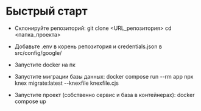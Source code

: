# Быстрый старт

* Склонируйте репозиторий:
git clone <URL_репозитория>
cd <папка_проекта>

* Добавьте .env в корень репозитория и credentials.json в src/config/google/ 

* Запустите docker на пк

* Запустите миграции базы данных:
docker compose run --rm app npx knex migrate:latest --knexfile knexfile.cjs

* Запустите проект (собственно сервис и база в контейнерах):
docker compose up